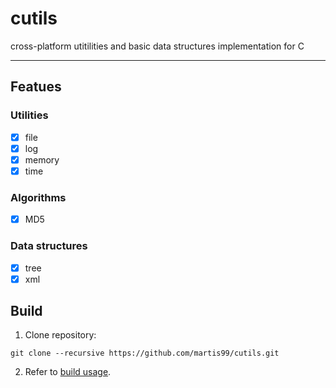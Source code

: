 # cutils
cross-platform utitilities and basic data structures implementation for C

***

## Featues

### Utilities
- [x] file
- [x] log
- [x] memory
- [x] time

### Algorithms
- [x] MD5

### Data structures
- [x] tree
- [x] xml

## Build

1. Clone repository:
```
git clone --recursive https://github.com/martis99/cutils.git
```
2. Refer to [build usage](https://github.com/martis99/build#usage).
